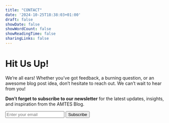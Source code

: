 ```yaml
---
title: "CONTACT"
date: '2024-10-25T18:38:03+01:00'
draft: false
showDate: false
showWordCount: false
showReadingTime: false
sharingLinks: false
---
```


<style>
  header {
    display: none;
  }
</style>

<div class="container">
    <h1>Hit Us Up!</h1>
</div>

We’re all ears! Whether you’ve got feedback, a burning question, or an awesome blog post idea, don’t hesitate to reach out. We can’t wait to hear from you!

**Don’t forget to subscribe to our newsletter** for the latest updates, insights, and inspiration from the AMTES Blog.
<form>
    <input type="email" placeholder="Enter your email" required>
    <button class="!rounded-md bg-primary-600 px-4 py-2 !text-neutral !no-underline hover:!bg-primary-500 dark:bg-primary-800 dark:hover:!bg-primary-700" type="submit">Subscribe</button>
</form>
